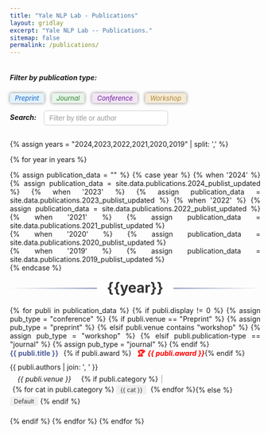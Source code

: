 ```yaml
---
title: "Yale NLP Lab - Publications"
layout: gridlay
excerpt: "Yale NLP Lab -- Publications."
sitemap: false
permalink: /publications/
---
```


<style>
  .line-through-title {
    position: relative;
    text-align: center;
    margin: 15px 0 20px;
  }

  .line-through-title span {
    background-color: #fff;
    padding: 0 20px;
    position: relative;
    z-index: 1;
    font-size: 28px;
    font-weight: bold;
    color: #333;
  }

  .line-through-title::before {
    content: "";
    position: absolute;
    top: 50%;
    left: 0;
    right: 0;
    height: 2px;
    background: linear-gradient(to right, transparent, #4e5d99, transparent);
    z-index: 0;
  }

  .justified-content {
      text-align: justify;
  }
  .justified-content ul {
      padding-left: 0;
      list-style-type: none;
  }

/* Add some basic styling to the button */
.publication-button {
  padding: 0px 16px;
  margin-left: 0px;
  margin-right: 10px;
  background-color: #209bff;
  color: white;
  text-decoration: none;
  border-radius: 5px;
  font-size: 14px;
  cursor: pointer;
}

.publication-category {
  display: inline-block;
  padding: 2px 8px;
  margin: 2px 4px 2px 0;
  text-decoration: none;
  border-radius: 3px;
  font-size: 12px;
  background-color: #f0f0f0;
  color: #333;
}

.publication-category-dataset {
  background-color: #e3f2fd;
  color: #1565c0;
}

.publication-category-reasoning {
  background-color: #e8f5e9;
  color: #2e7d32;
}

.publication-category-evaluation {
  background-color: #fff3e0;
  color: #e65100;
}

.publication-category-document-understanding {
  background-color: #f3e5f5;
  color: #6a1b9a;
}

.publication-category-specialized-domains {
  background-color: #e1f5fe;
  color: #0277bd;
}

.publication-item {
  margin-bottom: 20px;
}
.publication-title {
  font-weight: bold;
  color: #4e5d99;
  text-decoration: none;
  transition: all 0.5s ease;
  margin-right: 10px;
}

.publication-title-container {
  display: flex;
  align-items: baseline;
  margin-bottom: 5px;
}

.publication-award {
  color: #ff0000;
  margin-left: 10px;
  font-weight: bold;
  font-style: italic;
}

.publication-authors {
  display: block;
  margin-bottom: 5px;
}

.publication-venue {
  font-style: italic;
  padding: 2px 15px;
  border-radius: 4px;
  font-size: 14px;
  margin-right: 5px;
}

.publication-venue-preprint {
  background-color: #e3f2fd;
  color: #1565c0;
}

.publication-venue-journal {
  background-color: #e8f5e9;
  color: #2e7d32;
}

.publication-venue-conference {
  background-color: #f3e5f5;
  color: #6a1b9a;  
}

.publication-venue-workshop {
  background-color: #f5ead5;
  color: #ad8539;
}

.publication-venue-categories {
  display: flex;
  align-items: center;
  flex-wrap: wrap;
}

.publication-categories {
  display: inline;
  margin-left: 5px;
}

.publication-category {
  display: inline-block;
  padding: 2px 8px;
  margin: 2px 4px 2px 0;
  text-decoration: none;
  border-radius: 3px;
  font-size: 12px;
  background-color: #f0f0f0;
  color: #333;
}

.separator {
  margin: 0 5px;
  color: #999;
}

/* New styles for filter section */
#category-filter {
  /* margin-bottom: 20px; */
  display: flex;
  flex-wrap: wrap;
  align-items: center;
}

#category-filter h5 {
  margin-right: 15px;
  margin-bottom: 10px;
  display: block;
  width: 100%;    
}

.category-label {
  display: inline-block;
  padding: 2px 10px;
  margin-right: 15px;
  /* margin-bottom: 10px; */
  border-radius: 4px;
  margin-top: 5px;
  cursor: pointer;
  font-size: small;
  background-color: #f0f0f0;
  color: #333;
  opacity: 0.4;
}

.category-checkbox {
  display: none;
}

.category-checkbox:checked + .category-label {
  opacity: 1;
  box-shadow: 0 0 6px rgba(0, 0, 0, 0.5);
}

#publication-type-filter {
  /* margin-bottom: 20px; */
  display: flex;
  flex-wrap: wrap;
  align-items: center;
}

#publication-type-filter h5 {
  margin-right: 15px;
  display: block;
  width: 100%;  
  /* margin-bottom: 10px; */
}

.publication-type-checkbox {
  display: none;
}

.publication-type-label {
  display: inline-block;
  padding: 2px 10px;
  margin-right: 15px;
  /* margin-bottom: 10px; */
  border-radius: 4px;
  cursor: pointer;
  font-size: small;
  font-style: italic;
  opacity: 0.4; 
}

.publication-type-checkbox:checked + .publication-type-label {
  opacity: 1;
  box-shadow: 0 0 6px rgba(0, 0, 0, 0.5);
}

.publication-type-label-preprint {
  background-color: #e3f2fd;
  color: #1565c0;
}

.publication-type-label-journal {
  background-color: #e8f5e9;
  color: #2e7d32;
}

.publication-type-label-conference {
  background-color: #f3e5f5;
  color: #6a1b9a;  
}

.publication-type-label-workshop {
  background-color: #f5ead5;
  color: #ad8539;
}

#text-filter {
  display: flex;
  align-items: center;
  margin-bottom: 0px;
}

#text-filter h5 {
  margin-right: 15px;
}

#search-input {
  padding: 6px 10px;  /* Reduced vertical padding to make height smaller */
  width: 250px;
  border: 1px solid #ccc;
  border-radius: 5px;
  font-size: 14px;
  outline: none;
  transition: border-color 0.3s ease;
}

#search-input:focus {
  border-color: #4a90e2;
  box-shadow: 0 0 5px rgba(74, 144, 226, 0.5);
}

#search-input::placeholder {
  color: #999;
}

mark {
  background-color: rgba(74, 144, 226, 0.3);
  padding: 0 2px;
  border-radius: 2px;
  box-shadow: 0 1px 2px rgba(0, 0, 0, 0.1);
}
</style>

<div id="category-filter" style="display: none;">
  <h5>Filter by category:</h5>
  <input type="checkbox" id="filter-default" class="category-checkbox" value="default" checked>
  <label for="filter-default" class="category-label">Default</label>

  <input type="checkbox" id="filter-dataset" class="category-checkbox" value="training methods" checked>
  <label for="filter-dataset" class="category-label">Training methods</label>

  <input type="checkbox" id="filter-foundation-models" class="category-checkbox" value="foundation models" checked>
  <label for="filter-foundation-models" class="category-label">Foundation models</label>

  <input type="checkbox" id="filter-interpretability" class="category-checkbox" value="interpretability" checked>
  <label for="filter-interpretability" class="category-label">Interpretability</label>  

  <input type="checkbox" id="filter-reasoning" class="category-checkbox" value="reasoning" checked>
  <label for="filter-reasoning" class="category-label">Reasoning</label>

  <input type="checkbox" id="filter-evaluation" class="category-checkbox" value="evaluation" checked>
  <label for="filter-evaluation" class="category-label">Evaluation</label>

  <input type="checkbox" id="filter-specialized-domains" class="category-checkbox" value="specialized-domains" checked>
  <label for="filter-specialized-domains" class="category-label">Specialized Domains</label>
</div>

<div id="publication-type-filter">
  <h5>Filter by publication type:</h5>
  <input type="checkbox" id="filter-preprint" class="publication-type-checkbox" checked>
  <label for="filter-preprint" class="publication-type-label publication-type-label-preprint">Preprint</label>

  <input type="checkbox" id="filter-journal" class="publication-type-checkbox" checked>
  <label for="filter-journal" class="publication-type-label publication-type-label-journal">Journal</label>

  <input type="checkbox" id="filter-conference" class="publication-type-checkbox" checked>
  <label for="filter-conference" class="publication-type-label publication-type-label-conference">Conference</label>

  <input type="checkbox" id="filter-workshop" class="publication-type-checkbox" checked>
  <label for="filter-workshop" class="publication-type-label publication-type-label-workshop">Workshop</label>
</div>

<div id="text-filter">
  <h5>Search:</h5>
  <input type="text" id="search-input" placeholder="Filter by title or author">
</div>

<div id="publication-list" class="justified-content">

{% assign years = "2024,2023,2022,2021,2020,2019" | split: ',' %}

{% for year in years %}

{% assign publication_data = "" %}
{% case year %}
  {% when '2024' %}
    {% assign publication_data = site.data.publications.2024_publist_updated %}
  {% when '2023' %}
    {% assign publication_data = site.data.publications.2023_publist_updated %}
  {% when '2022' %}
    {% assign publication_data = site.data.publications.2022_publist_updated %}
  {% when '2021' %}
    {% assign publication_data = site.data.publications.2021_publist_updated %}    
  {% when '2020' %}
    {% assign publication_data = site.data.publications.2020_publist_updated %}  
  {% when '2019' %}
    {% assign publication_data = site.data.publications.2019_publist_updated %}        
{% endcase %}

<div class="line-through-title">
  <span>{{year}}</span>
</div>

<ul>
{% for publi in publication_data %}
    {% if publi.display != 0 %}
        {% assign pub_type = "conference" %}
        {% if publi.venue == "Preprint" %}
            {% assign pub_type = "preprint" %}
        {% elsif publi.venue contains "workshop" %}
            {% assign pub_type = "workshop" %}
        {% elsif publi.publication-type == "journal" %}
            {% assign pub_type = "journal" %}
        {% endif %}
        <li class="publication-item" data-pub-type="{{ pub_type }}" 
          data-category="{% if publi.category %}{{ publi.category | join: ',' | downcase }}{% else %}default{% endif %}">
            <div class="publication-title-container">
                <a class="publication-title" href="{% if publi.paper_link %}{{ publi.paper_link }}{% else %}{{ publi.url }}{% endif %}" target="_blank">{{ publi.title }}</a>
                {% if publi.award %}
                    <span class="publication-award">🏆&nbsp;&nbsp;{{ publi.award }}</span>
                {% endif %}
            </div>
            <span class="publication-authors">{{ publi.authors | join: ', ' }}</span>
            <div class="publication-venue-categories">
                <span class="publication-venue publication-venue-{{ pub_type }}">{{ publi.venue }}</span>
                {% if publi.category %}
                    <span class="separator">|</span>
                    <div class="publication-categories">
                    {% for cat in publi.category %}
                        <span class="publication-category publication-category-{{ cat | slugify }}" data-category="{{ cat }}">{{ cat }}</span>
                    {% endfor %}
                    </div>
                {% else %}
                    <span class="publication-category publication-category-default" data-category="default">Default</span>
                {% endif %}
            </div>
        </li>
    {% endif %}
{% endfor %}
{% endfor %}
</ul>

</div>

<script>
document.addEventListener('DOMContentLoaded', function() {
  const categoryCheckboxes = document.querySelectorAll('.category-checkbox');
  const typeCheckboxes = document.querySelectorAll('.publication-type-checkbox');
  const publications = document.querySelectorAll('.publication-item');
  const searchInput = document.getElementById('search-input');

  function highlightText(element, searchText) {
    if (!searchText) return;
    const regex = new RegExp(`(${searchText})`, 'gi');
    element.innerHTML = element.textContent.replace(regex, '<mark>$1</mark>');
  }

  function filterPublications() {
    const selectedCategories = Array.from(categoryCheckboxes)
      .filter(cb => cb.checked)
      .map(cb => cb.value);

    const selectedTypes = Array.from(typeCheckboxes)
      .filter(cb => cb.checked)
      .map(cb => cb.id.replace('filter-', ''));

    const searchText = searchInput.value.toLowerCase();

    publications.forEach(pub => {
      const pubCategories = Array.from(pub.querySelectorAll('.publication-category'))
        .map(cat => cat.dataset.category);
      const pubType = pub.dataset.pubType;

      const matchesCategory = selectedCategories.length === 0 || 
                              selectedCategories.some(cat => pubCategories.includes(cat)) ||
                              // (pubCategories.length === 0 && selectedCategories.includes('default'));
                              selectedCategories.includes('default');
      const matchesType = selectedTypes.length === 0 || selectedTypes.includes(pubType);

      const title = pub.querySelector('.publication-title').textContent.toLowerCase();
      const authors = pub.querySelector('.publication-authors').textContent.toLowerCase();
      const matchesSearch = title.includes(searchText) || authors.includes(searchText);

      if (matchesCategory && matchesType && matchesSearch) {
        pub.style.display = '';
        const titleElement = pub.querySelector('.publication-title');
        const authorsElement = pub.querySelector('.publication-authors');
        titleElement.innerHTML = titleElement.textContent; // Reset
        authorsElement.innerHTML = authorsElement.textContent; // Reset
        highlightText(titleElement, searchText);
        highlightText(authorsElement, searchText);
      } else {
        pub.style.display = 'none';
      }
    });
  }

  categoryCheckboxes.forEach(checkbox => {
    checkbox.addEventListener('change', filterPublications); 
  });

  typeCheckboxes.forEach(checkbox => {
    checkbox.addEventListener('change', filterPublications); 
  });

  searchInput.addEventListener('input', filterPublications);

  // Initial filter application
  filterPublications(); 
});
</script>